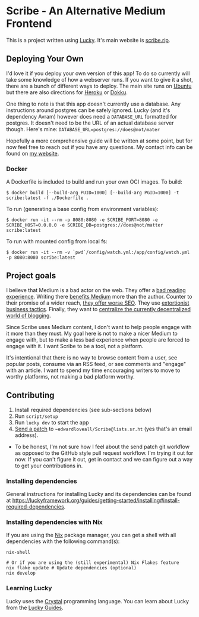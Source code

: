 # Scribe - An Alternative Medium Frontend

This is a project written using [Lucky](https://luckyframework.org). It's main website is [scribe.rip](https://scribe.rip).

## Deploying Your Own

I'd love it if you deploy your own version of this app! To do so currently will take some knowledge of how a webserver runs. If you want to give it a shot, there are a bunch of different ways to deploy. The main site runs on [Ubuntu](https://luckyframework.org/guides/deploying/ubuntu) but there are also directions for [Heroku](https://luckyframework.org/guides/deploying/heroku) or [Dokku](https://luckyframework.org/guides/deploying/dokku).

One thing to note is that this app doesn't currently use a database. Any instructions around postgres can be safely ignored. Lucky (and it's dependency Avram) however does need a `DATABASE_URL` formatted for postgres. It doesn't need to be the URL of an actual database server though. Here's mine: `DATABASE_URL=postgres://does@not/mater`

Hopefully a more comprehensive guide will be written at some point, but for now feel free to reach out if you have any questions. My contact info can be found on [my website](https://edwardloveall.com).

### Docker

A Dockerfile is included to build and run your own OCI images. To build:

```
$ docker build [--build-arg PUID=1000] [--build-arg PGID=1000] -t scribe:latest -f ./Dockerfile .
```

To run (generating a base config from environment variables):

```
$ docker run -it --rm -p 8080:8080 -e SCRIBE_PORT=8080 -e SCRIBE_HOST=0.0.0.0 -e SCRIBE_DB=postgres://does@not/matter scribe:latest
```

To run with mounted config from local fs:

```
$ docker run -it --rm -v `pwd`/config/watch.yml:/app/config/watch.yml -p 8080:8080 scribe:latest
```

## Project goals

I believe that Medium is a bad actor on the web. They offer a [bad reading experience](https://twitter.com/BretFisher/status/1206766086961745920). Writing there [benefits Medium](https://www.manton.org/2016/01/15/silos-as-shortcuts.html) more than the author. Counter to their promise of a wider reach, [they offer worse SEO](https://pawelurbanek.com/medium-blogging-platform-seo). They use [extortionist business tactics](https://www.cdevn.com/why-medium-actually-sucks/). Finally, they want to [centralize the currently decentralized world of blogging](http://scripting.com/liveblog/users/davewiner/2016/01/20/0900.html).

Since Scribe uses Medium content, I don't want to help people engage with it more than they must. My goal here is not to make a nicer Medium to engage with, but to make a less bad experience when people are forced to engage with it. I want Scribe to be a tool, not a platform.

It's intentional that there is no way to browse content from a user, see popular posts, consume via an RSS feed, or see comments and "engage" with an article. I want to spend my time encouraging writers to move to worthy platforms, not making a bad platform worthy.

## Contributing

1. Install required dependencies (see sub-sections below)
1. Run `script/setup`
1. Run `lucky dev` to start the app
1. [Send a patch](https://man.sr.ht/git.sr.ht/#sending-patches-upstream) to `~edwardloveall/Scribe@lists.sr.ht` (yes that's an email address).
  * To be honest, I'm not sure how I feel about the send patch git workflow as opposed to the GitHub style pull request workflow. I'm trying it out for now. If you can't figure it out, get in contact and we can figure out a way to get your contributions in.

### Installing dependencies

General instructions for installing Lucky and its dependencies can be found at <https://luckyframework.org/guides/getting-started/installing#install-required-dependencies>.

### Installing dependencies with Nix

If you are using the [Nix](https://nixos.org/) package manager, you can get a shell with all dependencies with the following command(s):

``` shell
nix-shell

# Or if you are using the (still experimental) Nix Flakes feature
nix flake update # Update dependencies (optional)
nix develop
```

### Learning Lucky

Lucky uses the [Crystal](https://crystal-lang.org) programming language. You can learn about Lucky from the [Lucky Guides](https://luckyframework.org/guides/getting-started/why-lucky).
